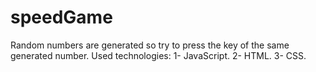 # speedGame
Random numbers are generated so try to press the key of the same generated number.
Used technologies:
1- JavaScript.
2- HTML.
3- CSS.
